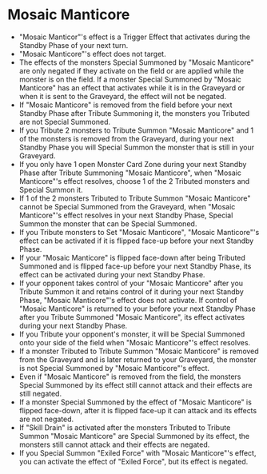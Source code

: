 # Mosaic Manticore

*   "Mosaic Manticor"'s effect is a Trigger Effect that activates during the Standby Phase of your next turn.
*   "Mosaic Manticore"'s effect does not target.
*   The effects of the monsters Special Summoned by "Mosaic Manticore" are only negated if they activate on the field or are applied while the monster is on the field. If a monster Special Summoned by "Mosaic Manticore" has an effect that activates while it is in the Graveyard or when it is sent to the Graveyard, the effect will not be negated.
*   If "Mosaic Manticore" is removed from the field before your next Standby Phase after Tribute Summoning it, the monsters you Tributed are not Special Summoned.
*   If you Tribute 2 monsters to Tribute Summon "Mosaic Manticore" and 1 of the monsters is removed from the Graveyard, during your next Standby Phase you will Special Summon the monster that is still in your Graveyard.
*   If you only have 1 open Monster Card Zone during your next Standby Phase after Tribute Summoning "Mosaic Manticore", when "Mosaic Manticore"'s effect resolves, choose 1 of the 2 Tributed monsters and Special Summon it.
*   If 1 of the 2 monsters Tributed to Tribute Summon "Mosaic Manticore" cannot be Special Summoned from the Graveyard, when "Mosaic Manticore"'s effect resolves in your next Standby Phase, Special Summon the monster that can be Special Summoned.
*   If you Tribute monsters to Set "Mosaic Manticore", "Mosaic Manticore"'s effect can be activated if it is flipped face-up before your next Standby Phase.
*   If your "Mosaic Manticore" is flipped face-down after being Tributed Summoned and is flipped face-up before your next Standby Phase, its effect can be activated during your next Standby Phase.
*   If your opponent takes control of your "Mosaic Manticore" after you Tribute Summon it and retains control of it during your next Standby Phase, "Mosaic Manticore"'s effect does not activate. If control of "Mosaic Manticore" is returned to your before your next Standby Phase after you Tribute Summoned "Mosaic Manticore", its effect activates during your next Standby Phase.
*   If you Tribute your opponent's monster, it will be Special Summoned onto your side of the field when "Mosaic Manticore"'s effect resolves.
*   If a monster Tributed to Tribute Summon "Mosaic Manticore" is removed from the Graveyard and is later returned to your Graveyard, the monster is not Special Summoned by "Mosaic Manticore"'s effect.
*   Even if "Mosaic Manticore" is removed from the field, the monsters Special Summoned by its effect still cannot attack and their effects are still negated.
*   If a monster Special Summoned by the effect of "Mosaic Manticore" is flipped face-down, after it is flipped face-up it can attack and its effects are not negated.
*   If "Skill Drain" is activated after the monsters Tributed to Tribute Summon "Mosaic Manticore" are Special Summoned by its effect, the monsters still cannot attack and their effects are negated.
*   If you Special Summon "Exiled Force" with "Mosaic Manticore"'s effect, you can activate the effect of "Exiled Force", but its effect is negated.
